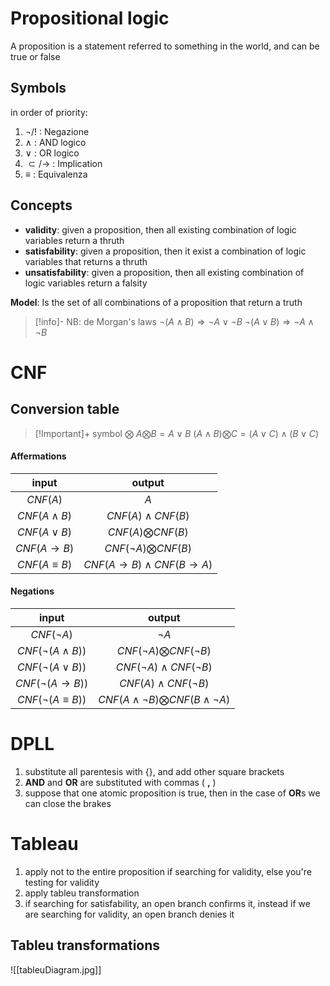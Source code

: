 # Propositional logic
A proposition is a statement referred to something in the world, and can be true or false

## Symbols
in order of priority:
1. $\neg/!$ : Negazione
2. $\land$ : AND logico
3.  $\lor$ : OR logico
4. $\subset/\to$ : Implication
5. $\equiv$ : Equivalenza
 

## Concepts
- **validity**: given a proposition, then all existing combination of logic variables return a thruth
- **satisfability**: given a proposition, then it exist a combination of logic variables that returns a thruth
- **unsatisfability**: given a proposition, then all existing combination of logic variables return a falsity

**Model**: Is the set of all combinations of a proposition that return a truth


> [!info]- NB: de Morgan's laws
> $\neg(A\land B)\Rightarrow\neg A\lor\neg B$
> $\neg(A\lor B)\Rightarrow\neg A\land\neg B$


# CNF
## Conversion table

> [!Important]+  symbol $\bigotimes$
> $A \bigotimes B = A \lor B$
> $(A\land B)\bigotimes C= (A\lor C)\land(B\lor C)$
#### Affermations

| input | output |
|:-:|:-:|
| $CNF(A)$| $A$|
|$CNF(A \land B)$|$CNF(A)\land CNF(B)$|
|$CNF(A\lor B)$|$CNF(A) \bigotimes CNF(B)$|
|$CNF(A\rightarrow B)$|$CNF(\neg A) \bigotimes CNF(B)$|
|$CNF(A\equiv B)$|$CNF(A\to B) \land CNF(B\to A)$|

#### Negations

| input | output |
|:-:|:-:|
|$CNF(\neg A)$|$\neg A$|
|$CNF(\neg(A \land B))$|$CNF(\neg A) \bigotimes CNF(\neg B)$|
|$CNF(\neg(A\lor B))$|$CNF(\neg A) \land CNF(\neg B)$|
|$CNF(\neg(A\rightarrow B))$|$CNF(A) \land CNF(\neg B)$|
|$CNF(\neg(A\equiv B))$|$CNF(A\land\neg B) \bigotimes CNF(B\land\neg A)$|

# DPLL

1. substitute all parentesis with $\{\}$, and add other square brackets
2. **AND** and **OR** are substituted with commas ( **,** ) 
3. suppose that one atomic proposition is true, then in the case of **OR**s we can close the brakes

# Tableau
1. apply not to the entire proposition if searching for validity, else you're testing for validity
2. apply tableu transformation 
3. if searching for satisfability, an open branch confirms it, instead if we are searching for validity, an open branch denies it

## Tableu transformations
![[tableuDiagram.jpg]]